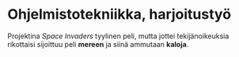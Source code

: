 # Ohjelmistotekniikka, harjoitustyö

Projektina _Space Invaders_ tyylinen peli, mutta jottei tekijänoikeuksia rikottaisi sijoittuu peli **mereen** ja siinä ammutaan **kaloja**.